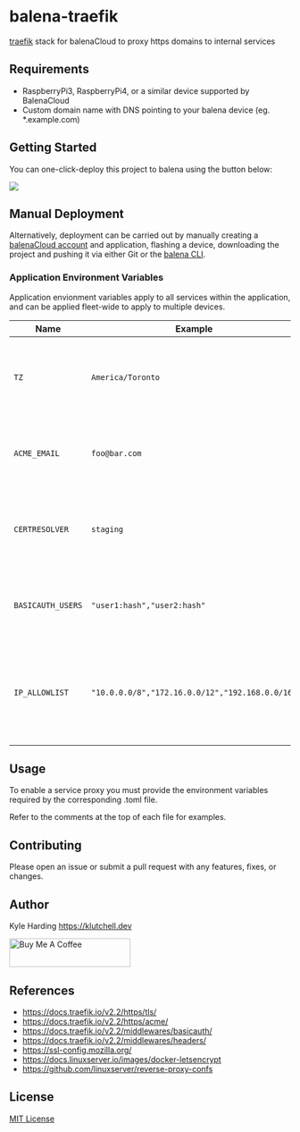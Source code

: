# balena-traefik

[traefik](https://containo.us/traefik/) stack for balenaCloud to proxy https domains to internal services

## Requirements

- RaspberryPi3, RaspberryPi4, or a similar device supported by BalenaCloud
- Custom domain name with DNS pointing to your balena device (eg. *.example.com)

## Getting Started

You can one-click-deploy this project to balena using the button below:

[![](https://balena.io/deploy.png)](https://dashboard.balena-cloud.com/deploy)

## Manual Deployment

Alternatively, deployment can be carried out by manually creating a [balenaCloud account](https://dashboard.balena-cloud.com) and application, flashing a device, downloading the project and pushing it via either Git or the [balena CLI](https://github.com/balena-io/balena-cli).

### Application Environment Variables

Application envionment variables apply to all services within the application, and can be applied fleet-wide to apply to multiple devices.

|Name|Example|Purpose|
|---|---|---|
|`TZ`|`America/Toronto`|(optional) inform services of the [timezone](https://en.wikipedia.org/wiki/List_of_tz_database_time_zones) in your location|
|`ACME_EMAIL`|`foo@bar.com`|email address to use for LetsEncrypt ACME registration|
|`CERTRESOLVER`|`staging`|either set `staging` or `prod` for the LetsEncrypt certificate resolver URL|
|`BASICAUTH_USERS`|`"user1:hash","user2:hash"`|(optional) use [htpasswd](https://www.web2generators.com/apache-tools/htpasswd-generator) to generate the credentials|
|`IP_ALLOWLIST`|`"10.0.0.0/8","172.16.0.0/12","192.168.0.0/16"`|(optional) this option sets the allowed IPs (or ranges of allowed IPs by using CIDR notation)|

## Usage

To enable a service proxy you must provide the environment variables required by the corresponding .toml file.

Refer to the comments at the top of each file for examples.

## Contributing

Please open an issue or submit a pull request with any features, fixes, or changes.

## Author

Kyle Harding <https://klutchell.dev>

<a href="https://www.buymeacoffee.com/klutchell" target="_blank"><img src="https://cdn.buymeacoffee.com/buttons/default-orange.png" alt="Buy Me A Coffee" style="height: 51px !important;width: 217px !important;" ></a>

## References

- <https://docs.traefik.io/v2.2/https/tls/>
- <https://docs.traefik.io/v2.2/https/acme/>
- <https://docs.traefik.io/v2.2/middlewares/basicauth/>
- <https://docs.traefik.io/v2.2/middlewares/headers/>
- <https://ssl-config.mozilla.org/>
- <https://docs.linuxserver.io/images/docker-letsencrypt>
- <https://github.com/linuxserver/reverse-proxy-confs>

## License

[MIT License](./LICENSE)

